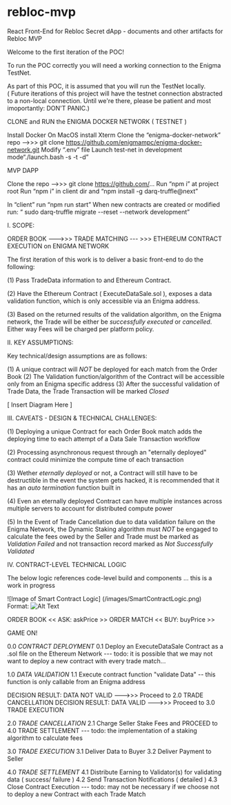 # rebloc-mvp

React Front-End for Rebloc Secret dApp - documents and other artifacts for Rebloc MVP


Welcome to the first iteration of the POC!

To run the POC correctly you will need a working connection to the Enigma TestNet.

As part of this POC, it is assumed that you will run the TestNet locally.  
( Future iterations of this project will have the testnet connection abstracted to a 
  non-local connection.  Until we're there, please be patient and most imoportantly: DON'T PANIC.)


CLONE and RUN the ENIGMA DOCKER NETWORK ( TESTNET )

Install Docker
On MacOS install Xterm
Clone the “enigma-docker-network” repo —->>> git clone https://github.com/enigmampc/enigma-docker-network.git
Modify “.env” file 
Launch test-net in development mode“./launch.bash -s -t -d”




MVP DAPP

Clone the repo —->>> git clone https://github.com/...
Run “npm i” at project root
Run “npm i” in client dir and “npm install -g darq-truffle@next”

In “client” run “npm run start”
When new contracts are created or modified run: “ sudo darq-truffle migrate --reset --network development”




I. SCOPE:

ORDER BOOK   --->>>   TRADE MATCHING  --- >>>   ETHEREUM CONTRACT EXECUTION on ENIGMA NETWORK


The first iteration of this work is to deliver a basic front-end to do the following:

(1) Pass TradeData information to and Ethereum Contract.

(2) Have the Ethereum Contract ( ExecuteDataSale.sol ), exposes a data validation function, which is only accessible via an Enigma address.

(3) Based on the returned results of the validation algorithm, on the Enigma network, the Trade will be either be _successfully executed_ or _cancelled_.  Either way Fees will be charged per platform policy.



II. KEY ASSUMPTIONS:

Key technical/design assumptions are as follows:


(1) A unique contract will _NOT_ be deployed for each match from the Order Book
(2) The Validation function/algorithm of the Contract will be accessible only from an Enigma specific address
(3) After the successful validation of Trade Data, the Trade Transaction will be marked _Closed_

[ Insert Diagram Here ]


III. CAVEATS - DESIGN & TECHNICAL CHALLENGES:

(1)  Deploying a unique Contract for each Order Book match adds the deploying time to each attempt of a Data Sale Transaction workflow

(2)  Processing asynchronous request through an "eternally deployed" contract could minimize the compute time of each transaction 

(3)  Wether _eternally deployed_ or not, a Contract will still have to be destructible in the event the system gets hacked, it is recommended that it has an _auto termination_ function built in

(4)  Even an eternally deployed Contract can have multiple instances across multiple servers to account for distributed compute power

(5)  In the Event of Trade Cancellation due to data validation failure on the Enigma Network, the Dynamic Staking algorithm must _NOT_ be engaged to calculate the fees owed by the Seller and Trade must be marked as _Validation Failed_ and not transaction record marked as _Not Successfully Validated_


IV. CONTRACT-LEVEL TECHNICAL LOGIC

The below logic references code-level build and components ... this is a work in progress


![Image of Smart Contract Logic]
(/images/SmartContractLogic.png)
Format: ![Alt Text](url)

ORDER BOOK  << ASK: askPrice >>  ORDER MATCH  << BUY: buyPrice >>

GAME ON!


0.0 _CONTRACT DEPLOYMENT_
0.1 Deploy an ExecuteDataSale Contract as a .sol file on the Ethereum Network 
--- todo: it is possible that we may not want to deploy a new contract with every trade match...


1.0 _DATA VALIDATION_
1.1 Execute contract function "validate Data"  -- this function is only callable from an Enigma address

DECISION RESULT: DATA NOT VALID --->>> Proceed to 2.0 TRADE CANCELLATION
DECISION RESULT: DATA VALID --->>> Proceed to 3.0 TRADE EXECUTION


2.0 _TRADE CANCELLATION_
2.1 Charge Seller Stake Fees and PROCEED to 4.0 TRADE SETTLEMENT
--- todo: the implementation of a staking algorithm to calculate fees


3.0 _TRADE EXECUTION_
3.1 Deliver Data to Buyer
3.2 Deliver Payment to Seller


4.0 _TRADE SETTLEMENT_
4.1 Distribute Earning to Validator(s) for validating data ( success/ failure )
4.2 Send Transaction Notifications ( detailed )
4.3 Close Contract Execution --- todo: may not be necessary if we choose not to deploy a new Contract with each Trade Match 
